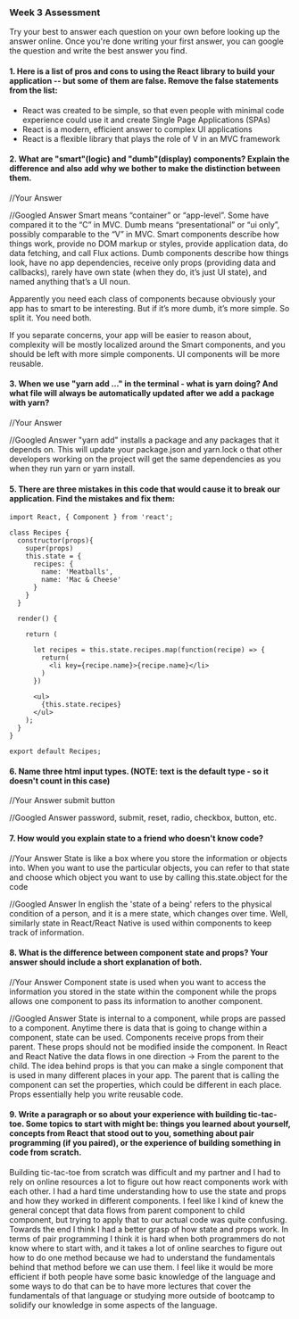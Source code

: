 ### Week 3 Assessment

Try your best to answer each question on your own before looking up the answer online. Once you're done writing your first answer, you can google the question and write the best answer you find.

#### 1. Here is a list of pros and cons to using the React library to build your application -- but some of them are false. Remove the false statements from the list:

- React was created to be simple, so that even people with minimal code experience could use it and create Single Page Applications (SPAs)
- React is a modern, efficient answer to complex UI applications
- React is a flexible library that plays the role of V in an MVC framework


#### 2. What are "smart"(logic) and "dumb"(display) components? Explain the difference and also add why we bother to make the distinction between them.


 //Your Answer


 //Googled Answer
 Smart means “container” or “app-level”. Some have compared it to the “C” in MVC. Dumb means “presentational” or “ui only”, possibly comparable to the “V” in MVC.
 Smart components describe how things work, provide no DOM markup or styles, provide application data, do data fetching, and call Flux actions.
 Dumb components describe how things look, have no app dependencies, receive only props (providing data and callbacks), rarely have own state (when they do, it’s just UI state), and named anything that’s a UI noun.

 Apparently you need each class of components because obviously your app has to smart to be interesting. But if it’s more dumb, it’s more simple. So split it. You need both.

 If you separate concerns, your app will be easier to reason about, complexity will be mostly localized around the Smart components, and you should be left with more simple components. UI components will be more reusable.

#### 3. When we use "yarn add ..." in the terminal - what is yarn doing? And what file will always be automatically updated after we add a package with yarn?


 //Your Answer


 //Googled Answer
 "yarn add" installs a package and any packages that it depends on.
 This will update your package.json and yarn.lock o that other developers working on the project will get the same dependencies as you when they run yarn or yarn install.

#### 5. There are three mistakes in this code that would cause it to break our application. Find the mistakes and fix them:

    import React, { Component } from 'react';

    class Recipes {
      constructor(props){
        super(props)
        this.state = {
          recipes: {
            name: 'Meatballs',
            name: 'Mac & Cheese'
          }
        }
      }

      render() {

        return (

          let recipes = this.state.recipes.map(function(recipe) => {
            return(
              <li key={recipe.name}>{recipe.name}</li>
            )
          })

          <ul>
            {this.state.recipes}
          </ul>
        );
      }
    }

    export default Recipes;

#### 6. Name three html input types. (NOTE: text is the default type - so it doesn't count in this case)

 //Your Answer
 submit
 button

 //Googled Answer
 password, submit, reset, radio, checkbox, button, etc.


#### 7. How would you explain state to a friend who doesn't know code?

 //Your Answer
 State is like a box where you store the information or objects into. When you want to use the particular objects, you can refer to that state and choose which object you want to use by calling this.state.object for the code

 //Googled Answer
 In english the 'state of a being' refers to the physical condition of a person, and it is a mere state, which changes over time. Well, similarly state in React/React Native is used within components to keep track of information.

#### 8. What is the difference between component state and props? Your answer should include a short explanation of both.


 //Your Answer
 Component state is used when you want to access the information you stored in the state within the component while the props allows one component to pass its information to another component.

 //Googled Answer
 State is internal to a component, while props are passed to a component. Anytime there is data that is going to change within a component, state can be used.
 Components receive props from their parent. These props should not be modified inside the component. In React and React Native the data flows in one direction -> From the parent to the child.
 The idea behind props is that you can make a single component that is used in many different places in your app. The parent that is calling the component can set the properties, which could be different in each place. Props essentially help you write reusable code.


#### 9. Write a paragraph or so about your experience with building tic-tac-toe. Some topics to start with might be: things you learned about yourself, concepts from React that stood out to you, something about pair programming (if you paired), or the experience of building something in code from scratch.

Building tic-tac-toe from scratch was difficult and my partner and I had to rely on online resources a lot to figure out how react components work with each other. I had a hard time understanding how to use the state and props and how they worked in different components. I feel like I kind of knew the general concept that data flows from parent component to child component, but trying to apply that to our actual code was quite confusing. Towards the end I think I had a better grasp of how state and props work.
In terms of pair programming I think it is hard when both programmers do not know where to start with, and it takes a lot of online searches to figure out how to do one method because we had to understand the fundamentals behind that method before we can use them. I feel like it would be more efficient if both people have some basic knowledge of the language and some ways to do that can be to have more lectures that cover the fundamentals of that language or studying more outside of bootcamp to solidify our knowledge in some aspects of the language.
